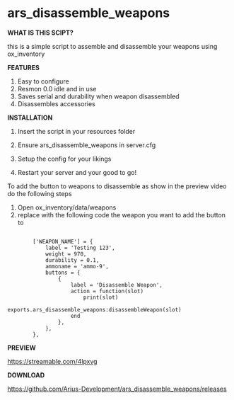 # ars_disassemble_weapons
**WHAT IS THIS SCIPT?**

this is a simple script to assemble and disassemble your weapons using ox_inventory

**FEATURES**

1. Easy to configure
2. Resmon 0.0 idle and in use
3. Saves serial and durability when weapon disassembled
4. Disassembles accessories

**INSTALLATION**

1. Insert the script in your resources folder
2. Ensure ars_disassemble_weapons in server.cfg
3. Setup the config for your likings

4. Restart your server and your good to go!

To add the button to weapons to disassemble as show in the preview video do the following steps

1. Open ox_inventory/data/weapons
2. replace with the following code the weapon you want to add the button to
```

		['WEAPON_NAME'] = {
			label = 'Testing 123',
			weight = 970,
			durability = 0.1,
			ammoname = 'ammo-9',
			buttons = {
				{
					label = 'Disassemble Weapon',
					action = function(slot)
						print(slot)
						exports.ars_disassemble_weapons:disassembleWeapon(slot)
					end
				},
			},
		},
```

**PREVIEW**

https://streamable.com/4lpxvg

**DOWNLOAD**

https://github.com/Arius-Development/ars_disassemble_weapons/releases
